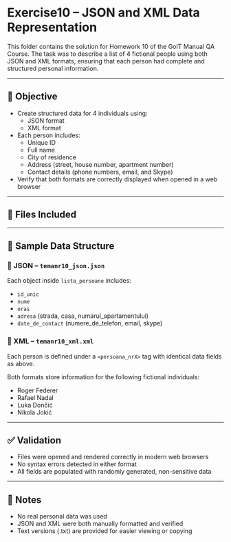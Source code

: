 # Exercise10 – JSON and XML Data Representation

This folder contains the solution for Homework 10 of the GoIT Manual QA Course. The task was to describe a list of 4 fictional people using both JSON and XML formats, ensuring that each person had complete and structured personal information.

---

## 🎯 Objective

- Create structured data for 4 individuals using:
  - JSON format
  - XML format
- Each person includes:
  - Unique ID
  - Full name
  - City of residence
  - Address (street, house number, apartment number)
  - Contact details (phone numbers, email, and Skype)
- Verify that both formats are correctly displayed when opened in a web browser

---

## 📁 Files Included

---

## 👤 Sample Data Structure

### 🔸 JSON – `temanr10_json.json`
Each object inside `lista_persoane` includes:
- `id_unic`
- `nume`
- `oras`
- `adresa` (strada, casa, numarul_apartamentului)
- `date_de_contact` (numere_de_telefon, email, skype)

### 🔹 XML – `temanr10_xml.xml`
Each person is defined under a `<persoana_nrX>` tag with identical data fields as above.

Both formats store information for the following fictional individuals:
- Roger Federer
- Rafael Nadal
- Luka Dončić
- Nikola Jokić

---

## ✅ Validation

- Files were opened and rendered correctly in modern web browsers
- No syntax errors detected in either format
- All fields are populated with randomly generated, non-sensitive data

---

## 📌 Notes

- No real personal data was used
- JSON and XML were both manually formatted and verified
- Text versions (.txt) are provided for easier viewing or copying



